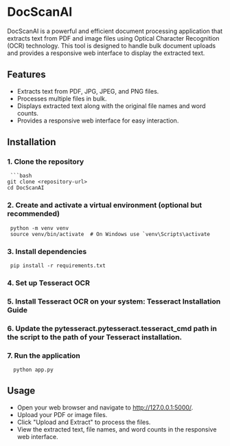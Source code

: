 # DocScanAI

DocScanAI is a powerful and efficient document processing application that extracts text from PDF and image files using Optical Character Recognition (OCR) technology. This tool is designed to handle bulk document uploads and provides a responsive web interface to display the extracted text.

## Features

- Extracts text from PDF, JPG, JPEG, and PNG files.
- Processes multiple files in bulk.
- Displays extracted text along with the original file names and word counts.
- Provides a responsive web interface for easy interaction.

## Installation

### 1. Clone the repository
     ```bash
    git clone <repository-url>
    cd DocScanAI
### 2. Create and activate a virtual environment (optional but recommended)
     python -m venv venv
     source venv/bin/activate  # On Windows use `venv\Scripts\activate
### 3. Install dependencies
     pip install -r requirements.txt
### 4. Set up Tesseract OCR
### 5. Install Tesseract OCR on your system: Tesseract Installation Guide
### 6. Update the pytesseract.pytesseract.tesseract_cmd path in the script to the path of your Tesseract installation.
### 7. Run the application
      python app.py

## Usage
- Open your web browser and navigate to http://127.0.0.1:5000/.
- Upload your PDF or image files.
- Click "Upload and Extract" to process the files.
- View the extracted text, file names, and word counts in the responsive web interface.



     



